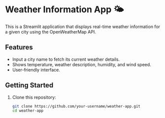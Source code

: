 # Weather Information App 🌤️

This is a Streamlit application that displays real-time weather information for a given city using the OpenWeatherMap API.

## Features
- Input a city name to fetch its current weather details.
- Shows temperature, weather description, humidity, and wind speed.
- User-friendly interface.

## Getting Started

1. Clone this repository:
   ```bash
   git clone https://github.com/your-username/weather-app.git
   cd weather-app
